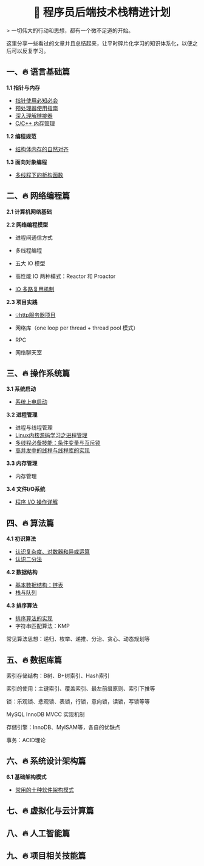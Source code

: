  <h1 align="center">&#x1F4DC 程序员后端技术栈精进计划 </h1>
> 一切伟大的行动和思想，都有一个微不足道的开始。 

这里分享一些看过的文章并且总结起来，让平时碎片化学习的知识体系化，以便之后可以反复学习。

## 一、:fire: 语言基础篇

**1.1 指针与内存**

-   [指针使用必知必会](note/c_cpp/pointer.md)
-   [预处理器使用指南](note/c_cpp/include.md)
-   [深入理解链接器](note/c_cpp/linker.md)
-   [C/C++ 内存管理](note/c_cpp/memory.md)

**1.2 编程规范**

-   [结构体内存的自然对齐](note/c_cpp/struct_memory.md)

**1.3 面向对象编程**

-   [多线程下的析构函数](note/c_cpp/destructor.md)

## 二、:fire:  网络编程篇

**2.1 计算机网络基础**

**2.2 网络编程模型**

-   进程间通信方式

-   多线程编程

-   五大 IO 模型

-   高性能 IO 两种模式：Reactor 和 Proactor

-   [IO 多路复用机制](note/net/epoll.md)

**2.3 项目实践**

-   [:bulb:http服务器项目](https://github.com/Fan6514/httpServer4c)

-   网络库（one loop per thread + thread pool 模式）

-   RPC

-   网络聊天室

## 三、:fire: 操作系统篇

**3.1 系统启动**

-   [系统上电启动](note/os/boost.md)

**3.2 进程管理**

-   进程与线程管理
-   [Linux内核源码学习之进程管理](note/linux/Linux内核源码学习.md)
-   [多线程必备技能：条件变量与互斥锁](note/os/cond.md)
-   [高并发中的线程与线程库的实现](note/os/threadpool.md)

**3.3 内存管理**

-   内存管理

**3.4 文件I/O系统**

-   [程序 I/O 操作详解](note/linux/io.md)

## 四、:fire: 算法篇

**4.1 初识算法**

-   [认识复杂度、对数器和异或运算](note/data_structure/base.md)
-   [认识二分法](note/data_structure/binary.md)

**4.2 数据结构**

-   [基本数据结构：链表](note/data_structure/list.md)
-   [栈与队列](note/data_structure/stack_queue.md)

**4.3 排序算法**

-   [排序算法的实现](note/data_structure/sort.md)
-   字符串匹配算法：KMP

常见算法思想：递归、枚举、递推、分治、贪心、动态规划等

## 五、:fire: 数据库篇

索引存储结构：B树、B+树索引、Hash索引

索引的使用：主键索引、覆盖索引、最左前缀原则、索引下推等

锁：乐观锁、悲观锁、表锁，行锁，意向锁，读锁，写锁等等

MySQL InnoDB MVCC 实现机制

存储引擎：InnoDB、MyISAM等，各自的优缺点

事务：ACID理论

## 六、:fire: 系统设计架构篇

**6.1 基础架构模式**

-   [常用的十种软件架构模式](note/system_design/sys_design_structure.md)

## 七、:fire: 虚拟化与云计算篇

## 八、:fire: 人工智能篇

## 九、:fire: 项目相关技能篇

